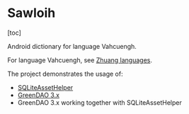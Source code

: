 # Sawloih

[toc]

Android dictionary for language Vahcuengh.

For language Vahcuengh, see [Zhuang languages](https://en.wikipedia.org/wiki/Zhuang_languages).

The project demonstrates the usage of:
  - [SQLiteAssetHelper](https://github.com/jgilfelt/android-sqlite-asset-helper)
  - [GreenDAO 3.x](https://github.com/greenrobot/greenDAO)
  - GreenDAO 3.x working together with SQLiteAssetHelper